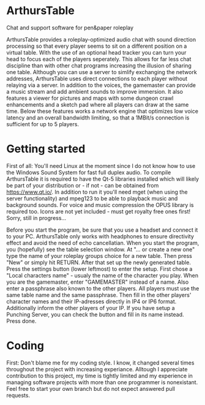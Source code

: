 # ArthursTable
Chat and support software for pen&amp;paper roleplay

ArthursTable provides a roleplay-optimized audio chat with sound direction processing so that every player seems to sit on a different 
position on a virtual table. With the use of an optional  head tracker you can turn your head to focus each of the players seperately. 
This allows for far less chat discipline than with other chat programs increasing the illusion of sharing one table.
Although you can use a server to simlify exchanging the network addresses, ArthursTable uses direct connections to each player without 
relaying via a server. 
In addition to the voices, the gamemaster can provide a music stream and add ambient sounds to improve immersion. It also features a 
viewer for pictures and maps with some dungeon crawl enhancements and a sketch pad where all players can draw at the same time.
Below these features works a network engine that optimizes low voice latency and an overall bandwidth limiting, so that a 1MBit/s 
connection is sufficient for up to 5 players.

# Getting started
First of all: You'll need Linux at the moment since I do not know how to use the Windows Sound System for fast full duplex audio. To compile 
ArthursTable it is required to have the Qt-5 libraries installed which will likely be part of your distribution or - if not - can be 
obtained from https://www.qt.io/. In addition to run it you'll need mget (when using the server functionality) and mpeg123 to be able to 
playback music and background sounds.
For voice and music compression the OPUS library is required too.
Icons are not yet included - must get royalty free ones first! Sorry, still in progress...

Before you start the program, be sure that you use a headset and connect it to your PC. ArthursTable only works with headphones to ensure 
directivity effect and avoid the need of echo cancellatian.
When you start the program, you (hopefully) see the table selection window. At "... or create a new one" type the name of your roleplay groups 
choice for a new table.
Then press "New" or simply hit RETURN. After that set up the newly generated table. Press the settings button (lower leftmost) to enter the setup. 
First chose a "Local characters name" - usualy the name of the character you play. When you are the gamemaster, enter "GAMEMASTER" instead of a 
name. Also enter a passphrase also known to the other players. All players must use the same table name and the same passphrase.
Then fill in the other players' character names and their IP-adresses directly in IP4 or IP6 format. Additionally inform the other players of
your IP.
If you have setup a Punching Server, you can check the button and fill in its name instead.
Press done.


# Coding 
First: Don't blame me for my coding style. I know, it changed several times throughout the project with increasing experiance. 
Alltough I appreciate contribution to this project, my time is tightly limited and my experience in managing software projects with 
more than one programmer is nonexistant. Feel free to start your own branch but do not expect answered pull requests.
